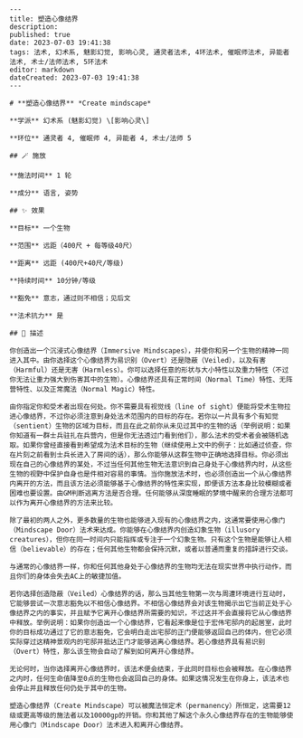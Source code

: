 
    ---
    title: 塑造心像结界
    description: 
    published: true
    date: 2023-07-03 19:41:38
    tags: 法术, 幻术系, 魅影幻觉, 影响心灵, 通灵者法术, 4环法术, 催眠师法术, 异能者法术, 术士/法师法术, 5环法术
    editor: markdown
    dateCreated: 2023-07-03 19:41:38
    ---

    # **塑造心像结界** *Create mindscape*

    **学派** 幻术系 (魅影幻觉) \[影响心灵\] 

    **环位** 通灵者 4, 催眠师 4, 异能者 4, 术士/法师 5

    ## 🪄 施放

    **施法时间** 1 轮

    **成分** 语言, 姿势

    ## ✨ 效果 

    **目标** 一个生物 

    **范围** 远距（400尺 + 每等级40尺）

    **距离** 远距 (400尺+40尺/等级)  

    **持续时间** 10分钟/等级 

    **豁免** 意志，通过则不相信；见后文

    **法术抗力** 是

    ## 📖 描述

    你创造出一个沉浸式心像结界（Immersive Mindscapes），并使你和另一个生物的精神一同进入其中。由你选择这个心像结界为易识别（Overt）还是隐蔽（Veiled），以及有害（Harmful）还是无害（Harmless）。你可以选择任意的形状与大小特性以及重力特性（不过你无法让重力强大到伤害其中的生物）。心像结界还具有正常时间（Normal Time）特性、无阵营特性、以及正常魔法（Normal Magic）特性。

    由你指定你和受术者出现在何处。你不需要具有视觉线（line of sight）便能将受术生物拉进心像结界，不过你必须注意到身处法术范围内的目标的存在。若你以一片具有多个有知觉（sentient）生物的区域为目标，而且在此之前你从未见过其中的生物的话（举例说明：如果你知道有一群士兵驻扎在兵营内，但是你无法透过门看到他们），那么法术的受术者会被随机选取。如果你曾经直接看到希望成为法术目标的生物（继续使用上文中的例子：比如通过侦查，你在片刻之前看到士兵长进入了房间的话），那么你能够从这群生物中正确地选择目标。你必须出现在自己的心像结界的某处，不过当任何其他生物无法意识到自己身处于心像结界内时，从这些生物的视野中保护自身也是件相对容易的事情。当你施放法术时，也必须创造出一个从心像结界内离开的方法，而且该方法必须能够基于心像结界的特性来实现，即便该方法本身比较模糊或者困难也要设置。由GM判断逃离方法是否合理。任何能够从深度睡眠的梦境中醒来的合理方法都可以作为离开心像结界的方法来比较。

    除了最初的两人之外，更多数量的生物也能够进入现有的心像结界之内，这通常要使用心像门（Mindscape Door）法术来达成。你能够在心像结界内创造幻象生物（illusory creatures），但你在同一时间内只能指挥或专注于一个幻象生物。只有这个生物是能够让人相信（believable）的存在；任何其他生物都会保持沉默，或者以普通而重复的措辞进行交谈。

    与通常的心像结界一样，你和任何其他身处于心像结界的生物均无法在现实世界中执行动作，而且你们的身体会失去AC上的敏捷加值。

    若你选择创造隐蔽（Veiled）心像结界的话，那么当其他生物第一次与周遭环境进行互动时，它能够尝试一次意志豁免以不相信心像结界。不相信心像结界会对该生物揭示出它当前正处于心像结界之内的事实，并且赋予它离开心像结界所需要的知识，不过这并不会直接将它从心像结界中释放。举例说明：如果你创造出一个心像结界，它看起来像是位于宏伟宅邸内的起居室，此时你的目标成功通过了它的意志豁免，它会明白走出宅邸的正门便能够返回自己的体内，但它必须实际穿过这精神景观内的宅邸并抵达正门才能够逃离心像结界。若心像结界具有易识别（Overt）特性，那么该生物会自动了解到如何离开心像结界。

    无论何时，当你选择离开心像结界时，该法术便会结束，于此同时目标也会被释放。在心像结界之内时，任何生命值降至0点的生物也会返回自己的身体。如果这情况发生在你身上，该法术也会停止并且释放任何仍处于其中的生物。

    塑造心像结界（Create Mindscape）可以被魔法恒定术（permanency）所恒定，这需要12级或更高等级的施法者以及10000gp的开销。你和其他了解这个永久心像结界存在的生物能够使用心像门（Mindscape Door）法术进入和离开心像结界。
    
